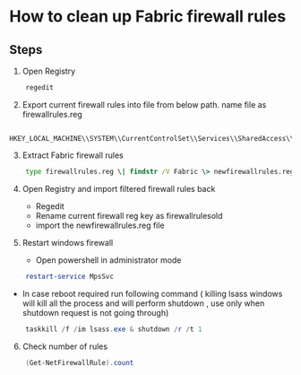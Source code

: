 # How to clean up Fabric firewall rules

## **Steps**

1.  Open Registry

```cmd
    regedit
```

2. Export current firewall rules into file from below path. name file as firewallrules.reg

```regedit
    HKEY_LOCAL_MACHINE\\SYSTEM\\CurrentControlSet\\Services\\SharedAccess\\Parameters\\FirewallPolicy\\FirewallRules
```

3. Extract Fabric firewall rules

```cmd
    type firewallrules.reg \| findstr /V Fabric \> newfirewallrules.reg
```

4. Open Registry and import filtered firewall rules back

    - Regedit
    - Rename current firewall reg key as firewallrulesold
    - import the newfirewallrules.reg file

5. Restart windows firewall

    - Open powershell in administrator mode


```PowerShell
    restart-service MpsSvc
```

- In case reboot required run following command ( killing lsass windows will kill all the process and will perform shutdown , use only when shutdown request is not going through)

```PowerShell
    taskkill /f /im lsass.exe & shutdown /r /t 1
```
 
6. Check number of rules

```PowerShell
    (Get-NetFirewallRule).count  
```
 

 

 
